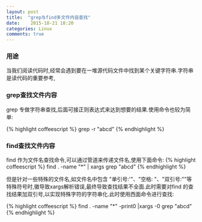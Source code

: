 ```yaml
---
layout: post
title:  "grep与find多文件内容查找"
date:    2015-10-21 18:20
categories: Linux
comments: true
---
```


### 用途

当我们阅读代码时,经常会遇到要在一堆源代码文件中找到某个关键字符串.字符串是读代码的重要参考,


### grep查找文件内容

grep 专做字符串查找,后面可接正则表达式来达到想要的结果.使用命令也较为简单:

{% highlight coffeescript %}
grep -r "abcd"
{% endhighlight %}

### find查找文件内容

find 作为文件名查找命令,可以通过管道来传递文件名,使用下面命令:
{% highlight coffeescript %}
find . -name "*" | xargs grep "abcd"
{% endhighlight %}

但是针对一些特殊的文件名,如文件名中包含 "单引号:'"、"空格: "、"双引号:""等特殊符号时,徽导致xargs解析错误,最终导致查找结果不全面.此时需要对find 的查找结果加双引号,以实现特殊字符的字符串化.此时使用西面命令进行查找:

{% highlight coffeescript %}
find . -name "*" -print0 |xargs -0 grep "abcd"
{% endhighlight %}



